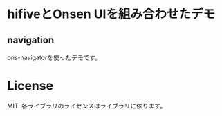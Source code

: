 # hifiveとOnsen UIを組み合わせたデモ

## navigation

ons-navigatorを使ったデモです。

# License

MIT. 各ライブラリのライセンスはライブラリに依ります。
